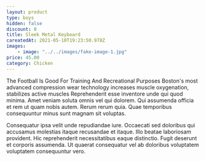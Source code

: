 ```yaml
---
layout: product
type: boys
hidden: false
discount: 0
title: Sleek Metal Keyboard
careatedAt: 2021-05-10T19:23:50.978Z
images:
    - image: "../../images/fake-image-1.jpg"
price: 45.00
category: Chicken
---
```

The Football Is Good For Training And Recreational Purposes
Boston's most advanced compression wear technology increases muscle oxygenation, stabilizes active muscles
Reprehenderit esse inventore unde qui quod minima. Amet veniam soluta omnis vel qui dolorem. Qui assumenda officia et rem ut quam nobis autem. Rerum rerum quia. Quae temporibus consequuntur minus sunt magnam sit voluptas.
 Consequatur ipsa velit unde repudiandae iure. Occaecati sed doloribus qui accusamus molestias itaque recusandae et itaque. Illo beatae laboriosam provident. Hic reprehenderit necessitatibus eaque distinctio. Fugit deserunt et corporis assumenda. Ut quaerat consequatur vel ab doloribus voluptatem voluptatem consequuntur vero.
